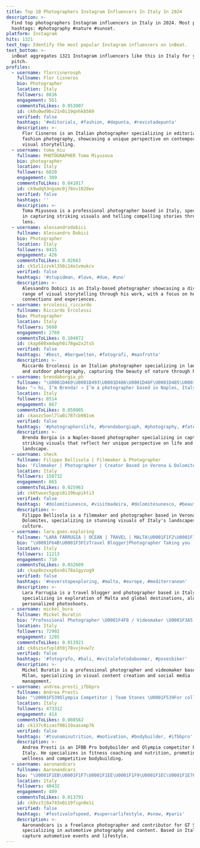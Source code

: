 ```yaml
---
title: Top 10 Photographers Instagram Influencers In Italy In 2024
description: >-
  Find top photographers Instagram influencers in Italy in 2024. Most popular
  hashtags: #photography #nature #sunset.
platform: Instagram
hits: 1321
text_top: Identify the most popular Instagram influencers on inBeat.
text_bottom: >-
  inBeat aggregates 1321 Instagram influencers like this in Italy for you to
  pitch.
profiles:
  - username: florcisnerosph
    fullname: Flor Cisneros
    bio: Photographer
    location: Italy
    followers: 8836
    engagement: 561
    commentsToLikes: 0.053007
    id: ck0u0wd9bv21n0i19qnhkb569
    verified: false
    hashtags: '#editorials, #fashion, #depunta, #revistadepunta'
    description: >-
      Flor Cisneros is an Italian photographer specializing in editorial and
      fashion photography, showcasing a unique perspective on contemporary
      visual storytelling.
  - username: toma_miu
    fullname: PHOTOGRAPHER Toma Miyusova
    bio: photographer
    location: Italy
    followers: 6020
    engagement: 309
    commentsToLikes: 0.041017
    id: ck9wdqh3ngsmc0j78nv1028wv
    verified: false
    hashtags: ''
    description: >-
      Toma Miyusova is a professional photographer based in Italy, specializing
      in capturing striking visuals and telling compelling stories through her
      lens.
  - username: alessandrodobici
    fullname: Alessandro Dobici
    bio: Photographer
    location: Italy
    followers: 8415
    engagement: 426
    commentsToLikes: 0.02663
    id: ck5zl1zzvkl350i14o1vmukcv
    verified: false
    hashtags: '#stupidman, #love, #due, #uno'
    description: >-
      Alessandro Dobici is an Italy-based photographer showcasing a diverse
      range of visual storytelling through his work, with a focus on human
      connections and experiences.
  - username: ercolessi_riccardo
    fullname: Riccardo Ercolessi
    bio: Photographer
    location: Italy
    followers: 5680
    engagement: 2769
    commentsToLikes: 0.104072
    id: ckap608xmdwph0i78gw2x2ts5
    verified: false
    hashtags: '#best, #bergwelten, #fotografi, #manfrotto'
    description: >-
      Riccardo Ercolessi is an Italian photographer specializing in landscape
      and outdoor photography, capturing the beauty of nature through his lens.
  - username: brendaborgia_ph
    fullname: "\U0001D469\U0001D493\U0001D486\U0001D48F\U0001D485\U0001D482 \U0001D469\U0001D490\U0001D493\U0001D488\U0001D48A\U0001D482 | photographer"
    bio: "→ hi, I’m Brenda! → I’m a photographer based in Naples, Italy ↓ my portfolio \U0001F4F8"
    location: Italy
    followers: 8514
    engagement: 867
    commentsToLikes: 0.050005
    id: ckaozc5onl7lw0i787cb981vm
    verified: false
    hashtags: '#photographerslife, #brendaborgiaph, #photography, #fatedmagazine'
    description: >-
      Brenda Borgia is a Naples-based photographer specializing in capturing
      striking visuals that reflect her unique perspective on life and
      landscape.
  - username: sheck
    fullname: Filippo Bellisola | Filmmaker & Photographer
    bio: 'Filmmaker | Photographer | Creator Based in Verona & Dolomites, Italy'
    location: Italy
    followers: 150732
    engagement: 865
    commentsToLikes: 0.025963
    id: ck0twuxc5gupi0i19bupikti3
    verified: false
    hashtags: '#dolomitiunesco, #visitmadeira, #dolomitesunesco, #beautifuldestinations'
    description: >-
      Filippo Bellisola is a filmmaker and photographer based in Verona and the
      Dolomites, specializing in stunning visuals of Italy's landscapes and
      culture.
  - username: lara.goes.exploring
    fullname: "LARA FARRUGIA | OCEAN | TRAVEL | MALTA\U0001F1F2\U0001F1F9"
    bio: "\U0001F64B\U0001F3FC‍♀️Travel Blogger|Photographer Taking you ‘round Malta & the rest of the \U0001F30E Shop my MALTESE ISLANDS MAP \U0001F5FA️ Book a PHOTOSHOOT \U0001F4F8 \U0001F4CDMaltese \U0001F1F2\U0001F1F9"
    location: Italy
    followers: 11213
    engagement: 710
    commentsToLikes: 0.032609
    id: ckap8nzxxp6sn0i78a1gyzug9
    verified: false
    hashtags: '#neverstopexploring, #malta, #europe, #mediterranean'
    description: >-
      Lara Farrugia is a travel blogger and photographer based in Italy,
      specializing in exploration of Malta and global destinations, along with
      personalized photoshoots.
  - username: mickel_bura
    fullname: Mickel Buratin
    bio: "Professional Photographer \U0001F4F8 / Videomaker \U0001F3A5 - Content Creator / Social Media Manager \U0001F4BB Represented by: @beyondoceansagency - Tiktok: +710K \U0001F4CDMilan \U0001F1EE\U0001F1F9"
    location: Italy
    followers: 72902
    engagement: 1285
    commentsToLikes: 0.013921
    id: ck8szsxfupldt0j78vvjkvw7z
    verified: false
    hashtags: '#fotografo, #bali, #evitalefotodaboomer, #posesbiker'
    description: >-
      Mickel Buratin is a professional photographer and videomaker based in
      Milan, specializing in visual content creation and social media
      management.
  - username: andrea.presti_ifbbpro
    fullname: Andrea Presti
    bio: "\U0001F539Olympia Competitor | Team Stones \U0001F539For collab @l_a_design_photographer \U0001F539Sponsor @tsunaminutrition \U0001F9ECDiscount Code PRESTI15 \U0001F539Owner @team_presti_coaching"
    location: Italy
    followers: 473312
    engagement: 414
    commentsToLikes: 0.008562
    id: ck137c0izasf00i19xasxmp76
    verified: false
    hashtags: '#tsunaminutrition, #motivation, #bodybuilder, #ifbbpro'
    description: >-
      Andrea Presti is an IFBB Pro bodybuilder and Olympia competitor based in
      Italy. He specializes in fitness coaching and nutrition, promoting
      wellness and competitive bodybuilding.
  - username: aaronandcars
    fullname: Aaronandcars
    bio: "\U0001F1EB\U0001F1F7\U0001F1EE\U0001F1F9\U0001F1EC\U0001F1E7Freelance photographer and @gtspirit contributor DM for photo shoots. Check my latest article ⬇️"
    location: Italy
    followers: 40432
    engagement: 409
    commentsToLikes: 0.013791
    id: ck0vz3j0a743o0i19fign0e1i
    verified: false
    hashtags: '#festivalofspeed, #supercarlifestyle, #snow, #paris'
    description: >-
      Aaronandcars is a freelance photographer and contributor for GT Spirit,
      specializing in automotive photography and content. Based in Italy, they
      capture automotive events and lifestyle.
---
```


